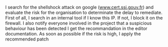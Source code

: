 I search for the shellshock attack on google (www.cert.ssi.gouv.fr) and evaluate the risk for the organisation to determinate the delay to remediate.
First of all, I search in an internal tool if I know this IP. If not, I block it on the firewall. I also notify everyone involved in the project that a suspicious behaviour has been detected
I get the recommandation in the editor documentation. As soon as possible if the risk is high, I apply the recommended patch
